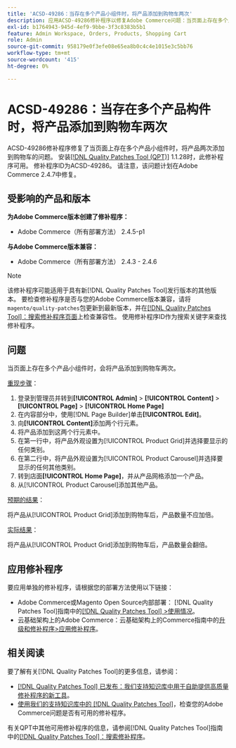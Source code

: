 ```yaml
---
title: 'ACSD-49286：当存在多个产品小组件时，将产品添加到购物车两次'
description: 应用ACSD-49286修补程序以修复Adobe Commerce问题：当页面上存在多个产品小组件时，产品会向购物车中添加两次。
exl-id: b1764943-945d-4ef9-9bbe-3f3c8383b5b1
feature: Admin Workspace, Orders, Products, Shopping Cart
role: Admin
source-git-commit: 958179e0f3efe08e65ea8b0c4c4e1015e3c5bb76
workflow-type: tm+mt
source-wordcount: '415'
ht-degree: 0%

---
```


# ACSD-49286：当存在多个产品构件时，将产品添加到购物车两次

ACSD-49286修补程序修复了当页面上存在多个产品小组件时，将产品两次添加到购物车的问题。 安装[[!DNL Quality Patches Tool (QPT)]](/help/announcements/adobe-commerce-announcements/magento-quality-patches-released-new-tool-to-self-serve-quality-patches.md) 1.1.28时，此修补程序可用。 修补程序ID为ACSD-49286。 请注意，该问题计划在Adobe Commerce 2.4.7中修复。

## 受影响的产品和版本

**为Adobe Commerce版本创建了修补程序：**

* Adobe Commerce（所有部署方法） 2.4.5-p1

**与Adobe Commerce版本兼容：**

* Adobe Commerce（所有部署方法） 2.4.3 - 2.4.6

>[!NOTE]
>
>该修补程序可能适用于具有新[!DNL Quality Patches Tool]发行版本的其他版本。 要检查修补程序是否与您的Adobe Commerce版本兼容，请将`magento/quality-patches`包更新到最新版本，并在[[!DNL Quality Patches Tool]：搜索修补程序页面](https://experienceleague.adobe.com/tools/commerce-quality-patches/index.html)上检查兼容性。 使用修补程序ID作为搜索关键字来查找修补程序。

## 问题

当页面上存在多个产品小组件时，会将产品添加到购物车两次。

<u>重现步骤</u>：

1. 登录到管理员并转到&#x200B;**[!UICONTROL Admin]** > **[!UICONTROL Content]** > **[!UICONTROL Page]** > **[!UICONTROL Home Page]**
1. 在内容部分中，使用[!DNL Page Builder]单击&#x200B;**[!UICONTROL Edit]**。
1. 向&#x200B;**[!UICONTROL Content]**&#x200B;添加两个行元素。
1. 将产品添加到这两个行元素中。
1. 在第一行中，将产品外观设置为[!UICONTROL Product Grid]并选择要显示的任何类别。
1. 在第二行中，将产品外观设置为[!UICONTROL Product Carousel]并选择要显示的任何其他类别。
1. 转到店面&#x200B;**[!UICONTROL Home Page]**，并从产品网格添加一个产品。
1. 从[!UICONTROL Product Carousel]添加其他产品。

<u>预期的结果</u>：

将产品从[!UICONTROL Product Grid]添加到购物车后，产品数量不应加倍。

<u>实际结果</u>：

将产品从[!UICONTROL Product Grid]添加到购物车后，产品数量会翻倍。

## 应用修补程序

要应用单独的修补程序，请根据您的部署方法使用以下链接：

* Adobe Commerce或Magento Open Source内部部署： [!DNL Quality Patches Tool]指南中的[[!DNL Quality Patches Tool] >使用情况](https://experienceleague.adobe.com/docs/commerce-operations/tools/quality-patches-tool/usage.html)。
* 云基础架构上的Adobe Commerce：云基础架构上的Commerce指南中的[升级和修补程序>应用修补程序](https://experienceleague.adobe.com/docs/commerce-cloud-service/user-guide/develop/upgrade/apply-patches.html)。 

## 相关阅读

要了解有关[!DNL Quality Patches Tool]的更多信息，请参阅：

* [[!DNL Quality Patches Tool] 已发布：我们支持知识库中用于自助提供高质量修补程序的新工具](/help/announcements/adobe-commerce-announcements/magento-quality-patches-released-new-tool-to-self-serve-quality-patches.md)。
* [使用我们的支持知识库中的 [!DNL Quality Patches Tool]](/help/support-tools/patches-available-in-qpt-tool/check-patch-for-magento-issue-with-magento-quality-patches.md)，检查您的Adobe Commerce问题是否有可用的修补程序。

有关QPT中其他可用修补程序的信息，请参阅[!DNL Quality Patches Tool]指南中的[[!DNL Quality Patches Tool]：搜索修补程序](https://experienceleague.adobe.com/tools/commerce-quality-patches/index.html)。
